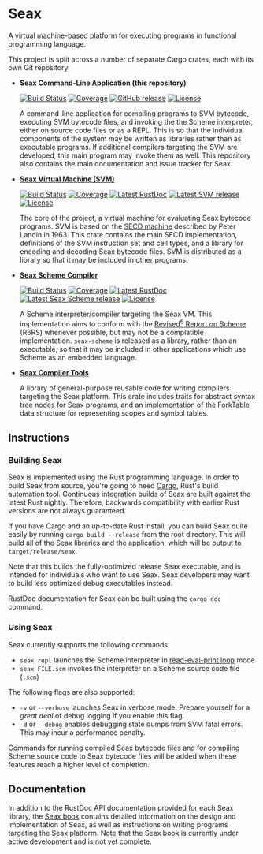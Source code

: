 Seax
====

A virtual machine-based platform for executing programs in functional programming language.

This project is split across a number of separate Cargo crates, each with its own Git repository:

  + __Seax Command-Line Application (this repository)__

    [![Build Status](https://img.shields.io/travis/hawkw/seax/master.svg?style=flat-square)](https://travis-ci.org/hawkw/seax)
    [![Coverage](https://img.shields.io/codecov/c/github/hawkw/seax/master.svg?style=flat-square)](http://codecov.io/github/hawkw/seax?branch=master)
    [![GitHub release](https://img.shields.io/github/release/hawkw/seax.svg?style=flat-square)](https://github.com/hawkw/seax/releases)
    [![License](https://img.shields.io/badge/license-MIT-blue.svg?style=flat-square)](https://github.com/hawkw/seax/LICENSE)

    A command-line application for compiling programs to SVM bytecode, executing SVM bytecode files, and invoking the  the Scheme interpreter, either on source code files or as a REPL. This is so that the individual components of the system may be written as libraries rather than as executable programs. If additional compilers targeting the SVM are developed, this main program may invoke them as well. This repository also contains the main documentation and issue tracker for Seax.

  + __[Seax Virtual Machine (SVM)](https://github.com/hawkw/seax_svm)__

    [![Build Status](https://img.shields.io/travis/hawkw/seax_svm/master.svg?style=flat-square)](https://travis-ci.org/hawkw/seax_svm)
    [![Coverage](https://img.shields.io/codecov/c/github/hawkw/seax_svm/master.svg?style=flat-square)](http://codecov.io/github/hawkw/seax_svm?branch=master)
    [![Latest RustDoc](https://img.shields.io/badge/rustdoc-latest-green.svg?style=flat-square)](http://hawkweisman.me/seax/api/seax_svm/)
    [![Latest SVM release](https://img.shields.io/crates/v/seax_svm.svg?style=flat-square)](https://crates.io/crates/seax_svm)
    [![License](https://img.shields.io/badge/license-MIT-blue.svg?style=flat-square)](https://github.com/hawkw/seax/LICENSE)

    The core of the project, a virtual machine for evaluating Seax bytecode programs. SVM is based on the [SECD machine](http://en.wikipedia.org/wiki/SECD_machine) described by Peter Landin in 1963. This crate contains the main SECD implementation, definitions of the SVM instruction set and cell types, and a library for encoding and decoding Seax bytecode files. SVM is distributed as a library so that it may be included in other programs.

  + __[Seax Scheme Compiler](https://github.com/hawkw/seax_scheme)__

    [![Build Status](https://img.shields.io/travis/hawkw/seax_scheme/master.svg?style=flat-square)](https://travis-ci.org/hawkw/seax_scheme)
    [![Coverage](https://img.shields.io/codecov/c/github/hawkw/seax_scheme/master.svg?style=flat-square)](http://codecov.io/github/hawkw/seax_scheme?branch=master)
    [![Latest RustDoc](https://img.shields.io/badge/rustdoc-latest-green.svg?style=flat-square)](http://hawkweisman.me/seax/api/seax_scheme/)
    [![Latest Seax Scheme release](https://img.shields.io/crates/v/seax_scheme.svg?style=flat-square)](https://crates.io/crates/seax_scheme)
    [![License](https://img.shields.io/badge/license-MIT-blue.svg?style=flat-square)](https://github.com/hawkw/seax/LICENSE)

    A Scheme interpreter/compiler targeting the Seax VM. This implementation aims to conform with the [Revised<sup>6</sup> Report on Scheme](http://www.r6rs.org) (R6RS) whenever possible, but may not be a complatible implementation. `seax-scheme` is released as a library, rather than an executable, so that it may be included in other applications which use Scheme as an embedded language.

  + __[Seax Compiler Tools](https://github.com/hawkw/seax_compiler_tools)__

    A library of general-purpose reusable code for writing compilers targeting the Seax platform. This crate includes traits for abstract syntax tree nodes for Seax programs, and an implementation of the ForkTable data structure for representing scopes and symbol tables.

Instructions
------------

### Building Seax

Seax is implemented using the Rust programming language. In order to build Seax from source, you're going to need  [Cargo](http://doc.crates.io/guide.html), Rust's build automation tool. Continuous integration builds of Seax are built against the latest Rust nightly. Therefore, backwards compatibility with earlier Rust versions are not always guaranteed.

If you have Cargo and an up-to-date Rust install, you can build Seax quite easily by running `cargo build --release` from the root directory. This will build all of the Seax libraries and the application, which will be output to `target/release/seax`.

Note that this builds the fully-optimized release Seax executable, and is intended for individuals who want to use Seax. Seax developers may want to build less optimized debug executables instead.

RustDoc documentation for Seax can be built using the `cargo doc` command.

### Using Seax

Seax currently supports the following commands:

+ `seax repl` launches the Scheme interpreter in [read-eval-print loop](http://en.wikipedia.org/wiki/Read–eval–print_loop) mode
+ `seax FILE.scm` invokes the interpreter on a Scheme source code file (`.scm`)

The following flags are also supported:

+ `-v` or `--verbose` launches Seax in verbose mode. Prepare yourself for a _great deal_ of debug logging if you enable this flag.
+ `-d` or `--debug` enables debugging state dumps from SVM fatal errors. This may incur a performance penalty.

Commands for running compiled Seax bytecode files and for compiling Scheme source code to Seax bytecode files will be added when these features reach a higher level of completion.

Documentation
-------------

In addition to the RustDoc API documentation provided for each Seax library, the [Seax book](http://hawkweisman.me/seax/) contains detailed information on the design and implementation of Seax, as well as instructions on writing programs targeting the Seax platform. Note that the Seax book is currently under active development and is not yet complete.
